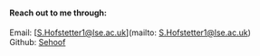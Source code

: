 #### Reach out to me through:

Email: [S.Hofstetter1@lse.ac.uk](mailto: S.Hofstetter1@lse.ac.uk)<br/>
Github: [Sehoof](https://github.com/sehoof)

